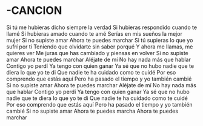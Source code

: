 # -CANCION
Si tú me hubieras dicho siempre la verdad
Si hubieras respondido cuando te llamé
Si hubieras amado cuando te amé
Serías en mis sueños la mejor mujer
Si no supiste amar
Ahora te puedes marchar
Si tú supieras lo que yo sufrí por ti
Teniendo que olvidarte sin saber porqué
Y ahora me llamas, me quieres ver
Me juras que has cambiado y piensas en volver
Si no supiste amar
Ahora te puedes marchar
Aléjate de mí
No hay nada más que hablar
Contigo yo perdí
Ya tengo con quien ganar
Ya sé que no hubo nadie que te diera lo que yo te di
Que nadie te ha cuidado como te cuidé
Por eso comprendo que estás aquí
Pero ha pasado el tiempo y yo también cambié
Si no supiste amar
Ahora te puedes marchar
Aléjate de mí
No hay nada más que hablar
Contigo yo perdí
Ya tengo con quien ganar
Ya sé que no hubo nadie que te diera lo que yo te di
Que nadie te ha cuidado como te cuidé
Por eso comprendo que estás aquí
Pero ha pasado el tiempo y yo también cambié
Si no supiste amar
Ahora te puedes marcha
Ahora te puedes marchar
